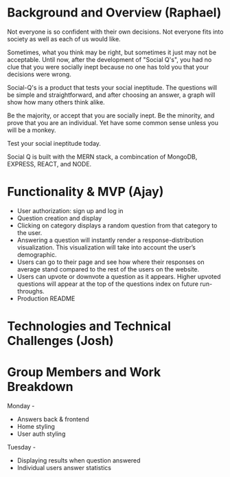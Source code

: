 # Background and Overview (Raphael)
Not everyone is so confident with their own decisions.
Not everyone fits into society as well as each of us would like. 

Sometimes, what you think may be right, but sometimes it just may not be acceptable.
Until now, after the development of "Social Q's", you had no clue that you were socially inept because no one has told you that your decisions were wrong. 

Social-Q's is a product that tests your social ineptitude. 
The questions will be simple and straightforward, and after choosing an answer, 
a graph will show how many others think alike.

Be the majority, or accept that you are socially inept. 
Be the minority, and prove that you are an individual. 
Yet have some common sense unless you will be a monkey.

Test your social ineptitude today.

Social Q is built with the MERN stack, a combincation of MongoDB, EXPRESS, REACT, and NODE.

# Functionality & MVP (Ajay)
* User authorization: sign up and log in
* Question creation and display
* Clicking on category displays a random question from that category to the user. 
* Answering a question will instantly render a response-distribution visualization. This visualization will take into account the user’s demographic. 
* Users can go to their page and see how where their responses on average stand compared to the rest of the users on the website. 
* Users can upvote or downvote a question as it appears. Higher upvoted questions will appear at the top of the questions index on future run-throughs. 
* Production README


# Technologies and Technical Challenges (Josh)

# Group Members and Work Breakdown 

Monday - 
* Answers back & frontend
* Home styling
* User auth styling

Tuesday - 
* Displaying results when question answered
* Individual users answer statistics
